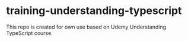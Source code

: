 # training-understanding-typescript
This repo is created for own use based on Udemy Understanding TypeScript course.
